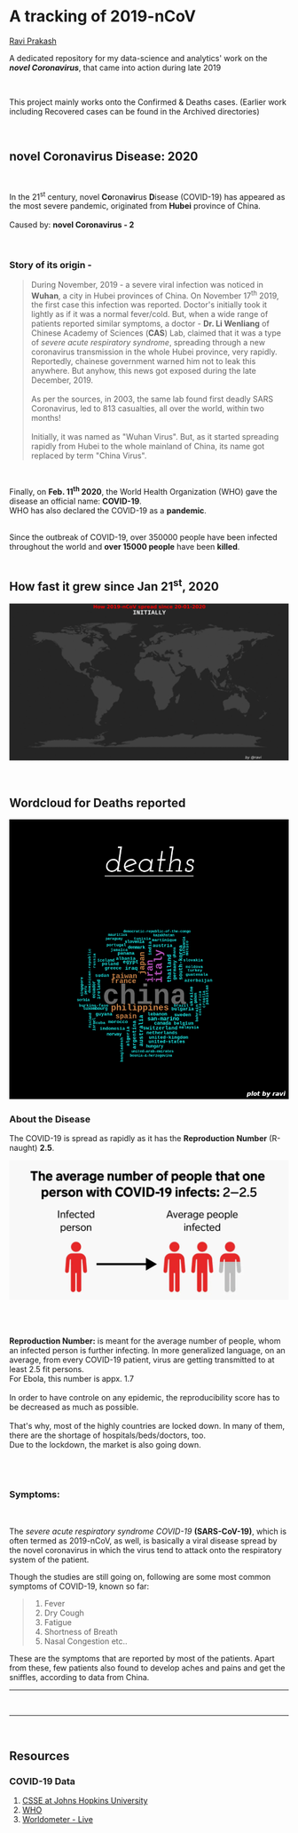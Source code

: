 # A tracking of 2019-nCoV
[Ravi Prakash](https://raviprakashravi.cf/)

A dedicated repository for my data-science and analytics' work on the **_novel Coronavirus_**, that came into action during late 2019 <br />

<br />

This project mainly works onto the Confirmed & Deaths cases.
(Earlier work including Recovered cases can be found in the Archived directories)

<br />

## novel Coronavirus Disease: 2020 
<br /> 

In the 21<sup>st</sup> century, novel **Co**rona**vi**rus **D**isease (COVID-19) has appeared as the most severe pandemic, originated from **Hubei** province of China.<br /><br /> 
    Caused by: **novel Coronavirus - 2**
    


<br />



### Story of its origin  - 
> During November, 2019 - a severe viral infection was noticed in **Wuhan**, a city in Hubei provinces of China. On November 17<sup>th</sup> 2019, the first case this infection was reported. Doctor's initially took it lightly as if it was a normal fever/cold. But, when a wide range of patients reported similar symptoms, a doctor - **Dr. Li Wenliang** of Chinese Academy of Sciences (**CAS**) Lab, claimed that it was a type of _severe acute respiratory syndrome_, spreading through a new coronavirus transmission in the whole Hubei province, very rapidly. Reportedly, chainese government warned him not to leak this anywhere. But anyhow, this news got exposed during the late December, 2019. <br /><br />
As per the sources, in 2003, the same lab found first deadly SARS Coronavirus, led to 813 casualties, all over the world, within two months! <br /><br />
Initially, it was named as "Wuhan Virus". But, as it started spreading rapidly from Hubei to the whole mainland of China, its name got replaced by term "China Virus".<br />

<br />



Finally, on **Feb. 11<sup>th</sup> 2020**, the World Health Organization (WHO) gave the disease an official name: **COVID-19**.<br />
WHO has also declared the COVID-19 as a **pandemic**. 
<br /><br /> 

Since the outbreak of COVID-19, over 350000 people have been infected throughout the world and **over 15000 people** have been **killed**.<br /><br />

## How fast it grew since Jan 21<sup>st</sup>, 2020

![Countries reporting the cases of 19-nCoV, on the Daily Basis](COVID-19/PLOTS/maps/gifs/everAffected.gif)

<br /> 

## Wordcloud for Deaths reported

![Deaths' WorldCloud](COVID-19/PLOTS/wordclouds/deaths.png)

### About the Disease

The COVID-19 is spread as rapidly as it has the **Reproduction Number** (R-naught) **2.5**.

![R-naught](Main%20Documentation/pics/rnaught.png)

<br /><br />

**Reproduction Number:** is meant for the average number of people, whom an infected person is further infecting. In more generalized language, on an average, from every COVID-19 patient, virus are getting transmitted to at least 2.5 fit persons.<br />
For Ebola, this number is appx. 1.7<br /><br />
In order to have controle on any epidemic, the reproducibility score has to be decreased as much as possible.<br /><br />
That's why, most of the highly countries are locked down. In many of them, there are the shortage of hospitals/beds/doctors, too.<br />
Due to the lockdown, the market is also going down.<br /><br />


<br /> 

### Symptoms: 

<br /> 

The _severe acute respiratory syndrome COVID-19_ **(SARS-CoV-19)**, which is often termed as 2019-nCoV, as well, is basically a viral disease spread by the novel coronavirus in which the virus tend to attack onto the respiratory system of the patient.<br />

Though the studies are still going on, following are some most common symptoms of COVID-19, known so far:
> 1. Fever
> 2. Dry Cough
> 3. Fatigue
> 4. Shortness of Breath
> 5. Nasal Congestion etc..

These are the symptoms that are reported by most of the patients. Apart from these, few patients also found to develop aches and pains and get the sniffles, according to data from China.


<hr />
<br />

<hr /> <br /> 

## Resources

### COVID-19 Data
1. [CSSE at Johns Hopkins University](https://github.com/CSSEGISandData/COVID-19/)
2. [WHO](https://www.who.int/emergencies/diseases/novel-coronavirus-2019/situation-reports/)
3. [Worldometer - Live](https://www.worldometers.info/coronavirus/)

